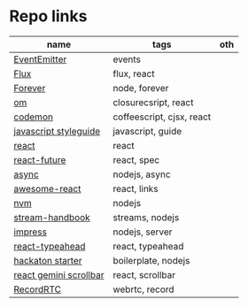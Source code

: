 # Repo links

name | tags | oth
--- | --- | ---
[EventEmitter](https://github.com/Olical/EventEmitter) | events |
[Flux](https://github.com/facebook/flux) | flux, react |
[Forever](https://github.com/foreverjs/forever) | node, forever |
[om](https://github.com/omcljs/om) | closurecsript, react |
[codemon](https://github.com/jsdf/cjsx-codemod) | coffeescript, cjsx, react |
[javascript styleguide](https://github.com/airbnb/javascript) | javascript, guide |
[react](https://github.com/facebook/react) | react |
[react-future](https://github.com/reactjs/react-future) | react, spec |
[async](https://github.com/caolan/async) | nodejs, async |
[awesome-react](https://github.com/enaqx/awesome-react) | react, links |
[nvm](https://github.com/creationix/nvm) | nodejs |
[stream-handbook](https://github.com/substack/stream-handbook) | streams, nodejs |
[impress](https://github.com/metarhia/Impress) | nodejs, server |
[react-typeahead](https://github.com/fmoo/react-typeahead) | react, typeahead |
[hackaton starter](https://github.com/sahat/hackathon-starter) | boilerplate, nodejs |
[react gemini scrollbar](https://github.com/noeldelgado/react-gemini-scrollbar) | react, scrollbar |
[RecordRTC](https://github.com/muaz-khan/RecordRTC) | webrtc, record |